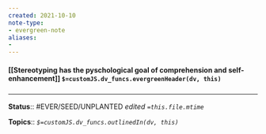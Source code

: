 ```yaml
---
created: 2021-10-10
note-type:
- evergreen-note
aliases:
-
---
```

#### [[Stereotyping has the pyschological goal of comprehension and self-enhancement]] `$=customJS.dv_funcs.evergreenHeader(dv, this)`


### <hr class="footnote"/>

**Status**:: #EVER/SEED/UNPLANTED
*edited `=this.file.mtime`*

**Topics**::
*`$=customJS.dv_funcs.outlinedIn(dv, this)`*


